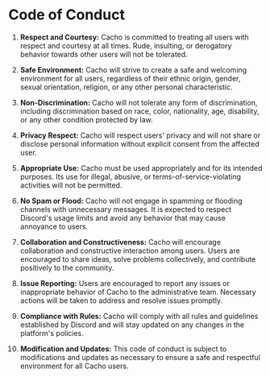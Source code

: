 # Code of Conduct

1. **Respect and Courtesy:** Cacho is committed to treating all users with respect and courtesy at all times. Rude, insulting, or derogatory behavior towards other users will not be tolerated.

2. **Safe Environment:** Cacho will strive to create a safe and welcoming environment for all users, regardless of their ethnic origin, gender, sexual orientation, religion, or any other personal characteristic.

3. **Non-Discrimination:** Cacho will not tolerate any form of discrimination, including discrimination based on race, color, nationality, age, disability, or any other condition protected by law.

4. **Privacy Respect:** Cacho will respect users' privacy and will not share or disclose personal information without explicit consent from the affected user.

5. **Appropriate Use:** Cacho must be used appropriately and for its intended purposes. Its use for illegal, abusive, or terms-of-service-violating activities will not be permitted.

6. **No Spam or Flood:** Cacho will not engage in spamming or flooding channels with unnecessary messages. It is expected to respect Discord's usage limits and avoid any behavior that may cause annoyance to users.

7. **Collaboration and Constructiveness:** Cacho will encourage collaboration and constructive interaction among users. Users are encouraged to share ideas, solve problems collectively, and contribute positively to the community.

8. **Issue Reporting:** Users are encouraged to report any issues or inappropriate behavior of Cacho to the administrative team. Necessary actions will be taken to address and resolve issues promptly.

9. **Compliance with Rules:** Cacho will comply with all rules and guidelines established by Discord and will stay updated on any changes in the platform's policies.

10. **Modification and Updates:** This code of conduct is subject to modifications and updates as necessary to ensure a safe and respectful environment for all Cacho users.
